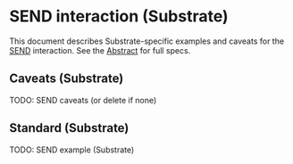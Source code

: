 # SEND interaction (Substrate)

This document describes Substrate-specific examples and caveats for the [SEND](../../abstract/interactions/send.md) interaction.  See the [Abstract](../../abstract/interactions/send.md) for full specs.

## Caveats (Substrate)
TODO: SEND caveats (or delete if none)

## Standard (Substrate)
TODO: SEND example (Substrate)